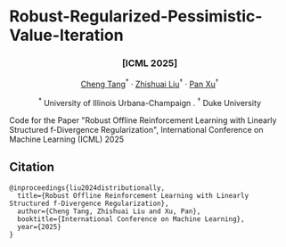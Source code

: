 # Robust-Regularized-Pessimistic-Value-Iteration

### <p align="center">[ICML 2025]</p>

<p align="center">
  <a href="https://tach1018.github.io/">Cheng Tang</a><sup>*</sup> ·
  <a href="">Zhishuai Liu</a><sup>†</sup> ·
  <a href="https://panxulab.github.io/">Pan Xu</a><sup>†</sup>
</p>
<p align="center">
<sup>*</sup> University of Illinois Urbana-Champaign .  
<sup>†</sup> Duke University
</p>

Code for the Paper "Robust Offline Reinforcement Learning with Linearly Structured f-Divergence Regularization", International Conference on Machine Learning (ICML) 2025

## Citation
```
@inproceedings{liu2024distributionally,
  title={Robust Offline Reinforcement Learning with Linearly Structured f-Divergence Regularization},
  author={Cheng Tang, Zhishuai Liu and Xu, Pan},
  booktitle={International Conference on Machine Learning},
  year={2025}
}
```